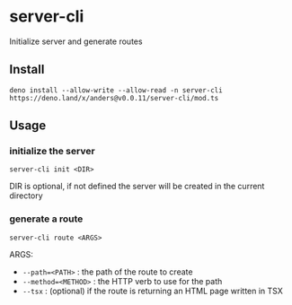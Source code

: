 # server-cli

Initialize server and generate routes

## Install

```
deno install --allow-write --allow-read -n server-cli https://deno.land/x/anders@v0.0.11/server-cli/mod.ts
```

## Usage

### initialize the server

`server-cli init <DIR>`

DIR is optional, if not defined the server will be created in the current
directory

### generate a route

`server-cli route <ARGS>`

ARGS:

- `--path=<PATH>` : the path of the route to create
- `--method=<METHOD>` : the HTTP verb to use for the path
- `--tsx` : (optional) if the route is returning an HTML page written in TSX
